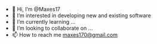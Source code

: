 - 👋 Hi, I’m @Maxes17
- 👀 I’m interested in developing new and existing software
- 🌱 I’m currently learning ...
- 💞️ I’m looking to collaborate on ...
- 📫 How to reach me maxes170@gmail.com

<!---
Maxes17/Maxes17 is a ✨ special ✨ repository because its `README.md` (this file) appears on your GitHub profile.
You can click the Preview link to take a look at your changes.
--->
